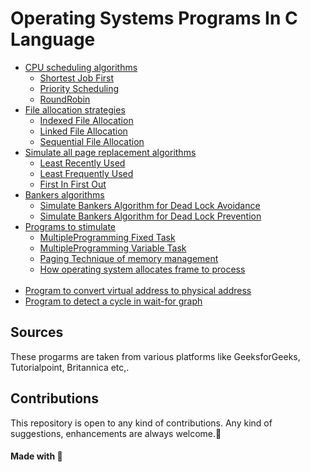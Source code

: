 # Operating Systems Programs In C Language

- <a href ="#">CPU scheduling algorithms</a>
  - <a href ="/SJF.c">Shortest Job First</a> 
  - <a href ="/PRIORI~1.C">Priority Scheduling</a>
  - <a href ="/RoundRobin.C">RoundRobin</a> 
- <a href ="#">File allocation strategies</a>
  - <a href ="/IndexedFA.c">Indexed File Allocation</a> 
  - <a href ="/LINKEDFA.C">Linked File Allocation</a> 
  - <a href ="/SequentialFA.c">Sequential File Allocation</a>
- <a href ="#">Simulate all page replacement algorithms</a>
  - <a href ="/LRU.C">Least Recently Used</a> 
  - <a href ="/LFU">Least Frequently Used</a> 
  - <a href ="/FIFO.c">First In First Out</a>
- <a href ="#">Bankers algorithms</a>
  - <a href ="/DeadPrediction.c">Simulate Bankers Algorithm for Dead Lock Avoidance</a> 
  - <a href ="/PreventionDeadlock.c"> Simulate Bankers Algorithm for Dead Lock Prevention</a> 
- <a href ="#">Programs to stimulate</a>
  - <a href ="/MFT.C">MultipleProgramming Fixed Task</a> 
  - <a href ="/MVT.C">MultipleProgramming Variable Task</a> 
  - <a href ="/Paging.c">Paging Technique of memory management</a> 
  - <a href ="/Frames.c">How operating system allocates frame to process</a> 
  <br>
- <a href ="/VirtualAddressToPhy.c">Program to convert virtual address to physical address</a> 
- <a href ="/CycleInWait.c">Program to detect a cycle in wait-for graph</a> 

## Sources
These progarms are taken from various platforms like GeeksforGeeks, Tutorialpoint, Britannica etc,.

## Contributions
This repository is open to any kind of contributions. Any kind of suggestions, enhancements are always welcome.🤗
<br>
#### Made with 💜
